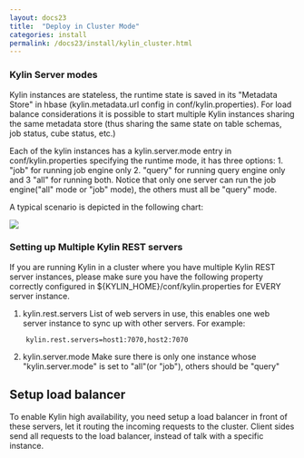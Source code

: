 ```yaml
---
layout: docs23
title:  "Deploy in Cluster Mode"
categories: install
permalink: /docs23/install/kylin_cluster.html
---
```



### Kylin Server modes

Kylin instances are stateless,  the runtime state is saved in its "Metadata Store" in hbase (kylin.metadata.url config in conf/kylin.properties). For load balance considerations it is possible to start multiple Kylin instances sharing the same metadata store (thus sharing the same state on table schemas, job status, cube status, etc.)

Each of the kylin instances has a kylin.server.mode entry in conf/kylin.properties specifying the runtime mode, it has three options: 1. "job" for running job engine only 2. "query" for running query engine only and 3 "all" for running both. Notice that only one server can run the job engine("all" mode or "job" mode), the others must all be "query" mode.

A typical scenario is depicted in the following chart:

![]( /images/install/kylin_server_modes.png)

### Setting up Multiple Kylin REST servers

If you are running Kylin in a cluster where you have multiple Kylin REST server instances, please make sure you have the following property correctly configured in ${KYLIN_HOME}/conf/kylin.properties for EVERY server instance.

1. kylin.rest.servers 
	List of web servers in use, this enables one web server instance to sync up with other servers. For example: 

```
	kylin.rest.servers=host1:7070,host2:7070
```

2. kylin.server.mode
	Make sure there is only one instance whose "kylin.server.mode" is set to "all"(or "job"), others should be "query"
	
## Setup load balancer 

To enable Kylin high availability, you need setup a load balancer in front of these servers, let it routing the incoming requests to the cluster. Client sides send all requests to the load balancer, instead of talk with a specific instance. 
	
